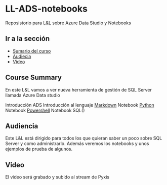 # LL-ADS-notebooks
Reposistorio para L&amp;L sobre Azure Data Studio y Notebooks

## Ir a la sección

* [Sumario del curso](#course-summary)
* [Audiecia](#Audiencia)
* [Video](#video)

## Course Summary

En este L&L vamos a ver nueva herramienta de gestión de SQL Server llamada Azure Data studio

Introducción ADS
Introducción al lenguaje [Markdown](https://github.com/felipeschneider88/LL-ADS-notebooks/blob/master/notebooks/0%20L%26L%20ADS%20y%20notebooks.ipynb)
Notebook [Python](https://github.com/felipeschneider88/LL-ADS-notebooks/blob/master/notebooks/1%20Ejemplo%20Python.ipynb)
Notebook [Powershell](https://github.com/felipeschneider88/LL-ADS-notebooks/blob/master/notebooks/2%20Ejemplo%20Powershell.ipynb)
Notebook SQL()


## Audiencia

Este L&L está dirigido para todos los que quieran saber un poco sobre SQL Server y como administrarlo. Además veremos los notebooks y unos ejemplos de prueba de algunos.

## Video

El video será grabado y subido al stream de Pyxis

